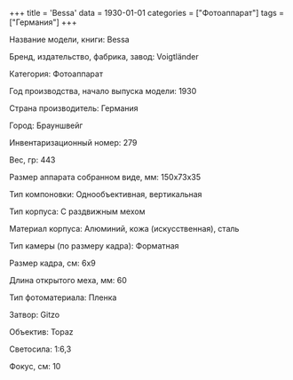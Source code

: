 +++
title = 'Bessa'
data = 1930-01-01
categories = ["Фотоаппарат"]
tags = ["Германия"]
+++

Название модели, книги: Bessa

Бренд, издательство, фабрика, завод: Voigtländer

Категория: Фотоаппарат

Год производства, начало выпуска модели: 1930

Страна производитель: Германия

Город: Брауншвейг

Инвентаризационный номер: 279

Вес, гр: 443

Размер аппарата  собранном виде, мм: 150x73x35

Тип компоновки: Однообъективная, вертикальная

Тип корпуса: С раздвижным мехом

Материал корпуса: Алюминий, кожа (искусственная), сталь

Тип камеры (по размеру кадра): Форматная

Размер кадра, см: 6х9

Длина открытого меха, мм: 60

Тип фотоматериала: Пленка

Затвор: Gitzo

Объектив: Topaz

Светосила: 1:6,3

Фокус, см: 10

